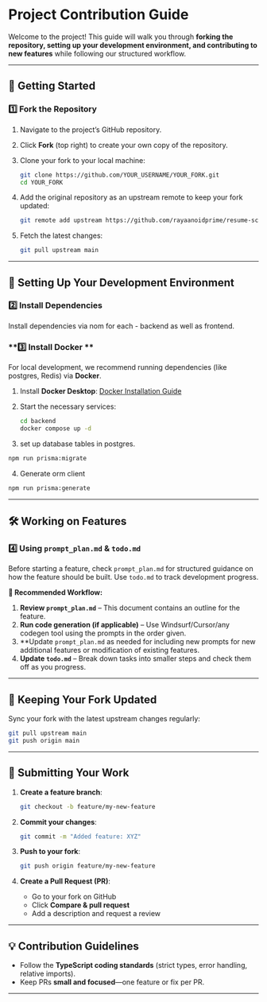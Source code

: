 # **Project Contribution Guide**  

Welcome to the project! This guide will walk you through **forking the repository, setting up your development environment, and contributing to new features** while following our structured workflow.  

---

## **📌 Getting Started**  

### **1️⃣ Fork the Repository**  
1. Navigate to the project’s GitHub repository.  
2. Click **Fork** (top right) to create your own copy of the repository.  
3. Clone your fork to your local machine:  

   ```sh
   git clone https://github.com/YOUR_USERNAME/YOUR_FORK.git
   cd YOUR_FORK
   ```

4. Add the original repository as an upstream remote to keep your fork updated:  

   ```sh
   git remote add upstream https://github.com/rayaanoidprime/resume-screener.git
   ```

5. Fetch the latest changes:  

   ```sh
   git pull upstream main
   ```

---

## **🔧 Setting Up Your Development Environment**  

### **2️⃣ Install Dependencies**  
Install dependencies via nom for each - backend as well as frontend.

### **3️⃣ Install Docker **  
For local development, we recommend running dependencies (like postgres, Redis) via **Docker**.  

1. Install **Docker Desktop**: [Docker Installation Guide](https://docs.docker.com/get-docker/)  
2. Start the necessary services:

   ```sh
   cd backend
   docker compose up -d
   ```
3. set up database tables in postgres.

```sh
npm run prisma:migrate
```
 
4. Generate orm client
```sh
npm run prisma:generate
```

---

## **🛠 Working on Features**  

### **4️⃣ Using `prompt_plan.md` & `todo.md`**  
Before starting a feature, check `prompt_plan.md` for structured guidance on how the feature should be built. Use `todo.md` to track development progress.  

**🚀 Recommended Workflow:**  
1. **Review `prompt_plan.md`** – This document contains an outline for the feature.  
2. **Run code generation (if applicable)** – Use Windsurf/Cursor/any codegen tool using the prompts in the order given.
3. **Update `prompt_plan.md` as needed for including new prompts for new additional features or modification of existing features. 
4. **Update `todo.md`** – Break down tasks into smaller steps and check them off as you progress.  

---

## **🔄 Keeping Your Fork Updated**  
Sync your fork with the latest upstream changes regularly:  

```sh
git pull upstream main
git push origin main
```

---

## **🚀 Submitting Your Work**  

1. **Create a feature branch**:  
   ```sh
   git checkout -b feature/my-new-feature
   ```

2. **Commit your changes**:  
   ```sh
   git commit -m "Added feature: XYZ"
   ```

3. **Push to your fork**:  
   ```sh
   git push origin feature/my-new-feature
   ```

4. **Create a Pull Request (PR)**:  
   - Go to your fork on GitHub  
   - Click **Compare & pull request**  
   - Add a description and request a review  

---

## **💡 Contribution Guidelines**  
- Follow the **TypeScript coding standards** (strict types, error handling, relative imports).   
- Keep PRs **small and focused**—one feature or fix per PR.

---